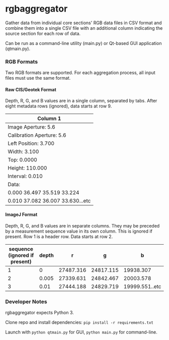 # rgbaggregator
Gather data from individual core sections' RGB data files in CSV format and combine
them into a single CSV file with an additional column indicating the source
section for each row of data.

Can be run as a command-line utility (main.py) or Qt-based GUI application (qtmain.py).


### RGB Formats
Two RGB formats are supported. For each aggregation process, all input files must use the same format.

#### Raw CIS/Geotek Format
Depth, R, G, and B values are in a single column, separated by tabs.
After eight metadata rows (ignored), data starts at row 9.

|Column 1|
|--------|
|Image Aperture: 5.6|
|Calibration Aperture: 5.6|
|Left Position: 3.700|
|Width: 3.100|
|Top: 0.0000|
|Height: 110.000|
|Interval: 0.010|
|Data:|
|0.000	36.497	35.519	33.224|
|0.010	37.082	36.007	33.630...etc|

#### ImageJ Format
Depth, R, G, and B values are in separate columns. They may be preceded
by a measurement sequence value in its own column. This is ignored if present.
Row 1 is a header row. Data starts at row 2.

| sequence (ignored if present)  | depth | r         | g         | b         |
| - | ----- | --------- | --------- | --------- |
| 1 | 0     | 27487.316 | 24817.115 | 19938.307 |
| 2 | 0.005 | 27339.631 | 24842.467 | 20003.578 |
| 3 | 0.01  | 27444.188 | 24829.719 | 19999.551..etc |



### Developer Notes
rgbaggregator expects Python 3.

Clone repo and install dependencies: `pip install -r requirements.txt`

Launch with `python qtmain.py` for GUI, `python main.py` for command-line.